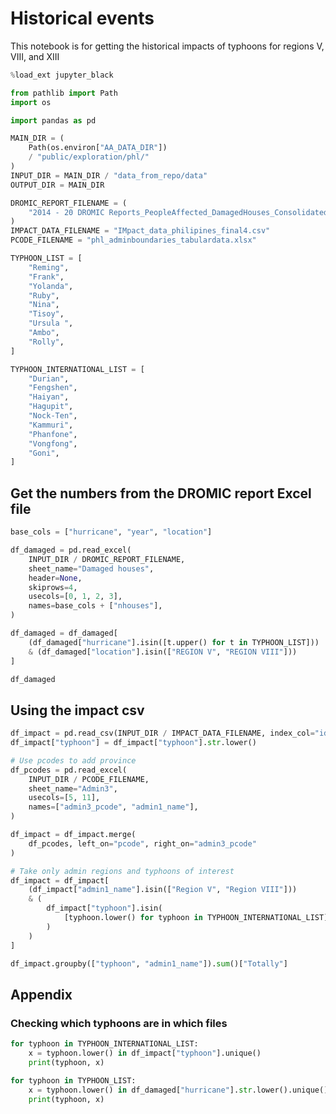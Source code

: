 # Historical events

This notebook is for getting the historical impacts
of typhoons for regions V, VIII, and XIII

```python
%load_ext jupyter_black
```

```python
from pathlib import Path
import os

import pandas as pd

MAIN_DIR = (
    Path(os.environ["AA_DATA_DIR"])
    / "public/exploration/phl/"
)
INPUT_DIR = MAIN_DIR / "data_from_repo/data"
OUTPUT_DIR = MAIN_DIR

DROMIC_REPORT_FILENAME = (
    "2014 - 20 DROMIC Reports_PeopleAffected_DamagedHouses_Consolidated.xlsx"
)
IMPACT_DATA_FILENAME = "IMpact_data_philipines_final4.csv"
PCODE_FILENAME = "phl_adminboundaries_tabulardata.xlsx"

TYPHOON_LIST = [
    "Reming",
    "Frank",
    "Yolanda",
    "Ruby",
    "Nina",
    "Tisoy",
    "Ursula ",
    "Ambo",
    "Rolly",
]

TYPHOON_INTERNATIONAL_LIST = [
    "Durian",
    "Fengshen",
    "Haiyan",
    "Hagupit",
    "Nock-Ten",
    "Kammuri",
    "Phanfone",
    "Vongfong",
    "Goni",
]
```

## Get the numbers from the DROMIC report Excel file

```python
base_cols = ["hurricane", "year", "location"]

df_damaged = pd.read_excel(
    INPUT_DIR / DROMIC_REPORT_FILENAME,
    sheet_name="Damaged houses",
    header=None,
    skiprows=4,
    usecols=[0, 1, 2, 3],
    names=base_cols + ["nhouses"],
)
```

```python
df_damaged = df_damaged[
    (df_damaged["hurricane"].isin([t.upper() for t in TYPHOON_LIST]))
    & (df_damaged["location"].isin(["REGION V", "REGION VIII"]))
]

df_damaged
```

## Using the impact csv

```python
df_impact = pd.read_csv(INPUT_DIR / IMPACT_DATA_FILENAME, index_col="id")
df_impact["typhoon"] = df_impact["typhoon"].str.lower()

# Use pcodes to add province
df_pcodes = pd.read_excel(
    INPUT_DIR / PCODE_FILENAME,
    sheet_name="Admin3",
    usecols=[5, 11],
    names=["admin3_pcode", "admin1_name"],
)

df_impact = df_impact.merge(
    df_pcodes, left_on="pcode", right_on="admin3_pcode"
)
```

```python
# Take only admin regions and typhoons of interest
df_impact = df_impact[
    (df_impact["admin1_name"].isin(["Region V", "Region VIII"]))
    & (
        df_impact["typhoon"].isin(
            [typhoon.lower() for typhoon in TYPHOON_INTERNATIONAL_LIST]
        )
    )
]
```

```python
df_impact.groupby(["typhoon", "admin1_name"]).sum()["Totally"]
```

## Appendix

### Checking which typhoons are in which files

```python
for typhoon in TYPHOON_INTERNATIONAL_LIST:
    x = typhoon.lower() in df_impact["typhoon"].unique()
    print(typhoon, x)
```

```python
for typhoon in TYPHOON_LIST:
    x = typhoon.lower() in df_damaged["hurricane"].str.lower().unique()
    print(typhoon, x)
```
